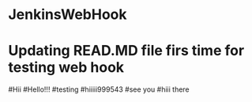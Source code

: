 # JenkinsWebHook
# Updating READ.MD file firs time for testing web hook
#Hii
#Hello!!!
#testing
#hiiiii999543
#see you
#hiii there
